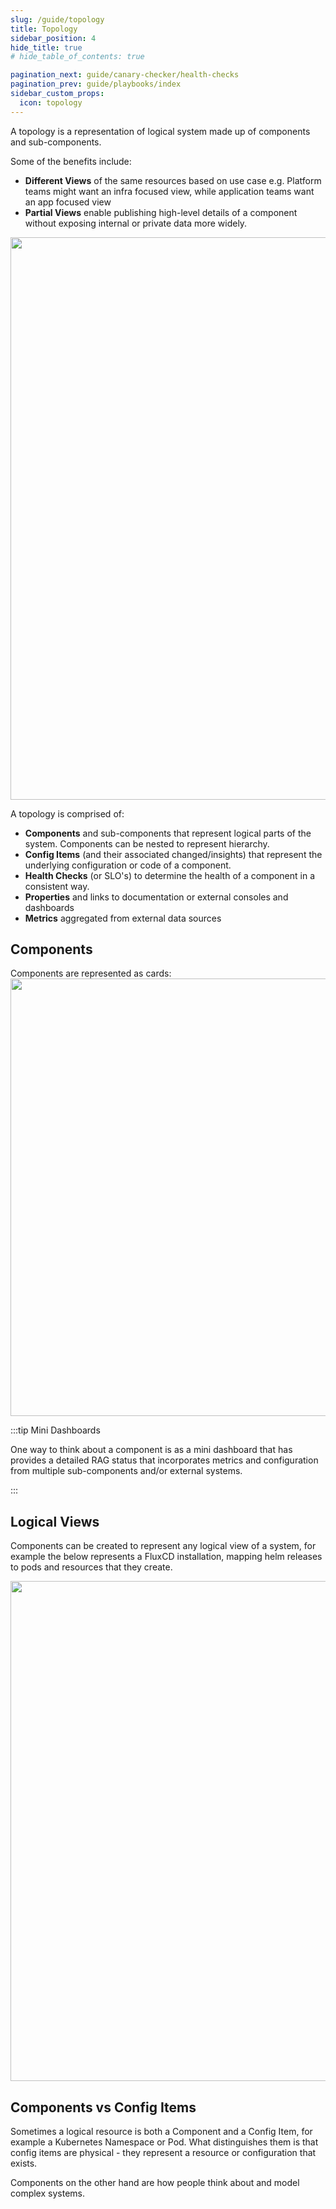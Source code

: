 ```yaml
---
slug: /guide/topology
title: Topology
sidebar_position: 4
hide_title: true
# hide_table_of_contents: true

pagination_next: guide/canary-checker/health-checks
pagination_prev: guide/playbooks/index
sidebar_custom_props:
  icon: topology
---
```


A topology is a representation of logical system made up of components and sub-components.

Some of the benefits include:

- **Different Views** of the same resources based on use case e.g. Platform teams might want an infra focused view, while application teams want an app focused view
- **Partial Views** enable publishing high-level details of a component without exposing internal or private data more widely.

<img src="/img/topology.svg" width="900px" className="py-3"/>

A topology is comprised of:

- **Components** and sub-components that represent logical parts of the system. Components can be nested to represent hierarchy.
- **Config Items** (and their associated changed/insights) that represent the underlying configuration or code of a component.
- **Health Checks** (or SLO's) to determine the health of a component in a consistent way.
- **Properties** and links to documentation or external consoles and dashboards
- **Metrics** aggregated from external data sources

## Components

Components are represented as cards:
<img src="/img/topology-card.svg" width="700px" className="pb-10"/>

<div style={{width: "800px"}}>

:::tip Mini Dashboards

One way to think about a component is as a mini dashboard that has provides a detailed RAG status that incorporates metrics and configuration from multiple sub-components and/or external systems.

:::

</div>

## Logical Views

Components can be created to represent any logical view of a system, for example the below represents a FluxCD installation, mapping helm releases to pods and resources that they create.

<img src="/img/flux-topology.svg" width="800px" className="py-3"/>

## Components vs Config Items

Sometimes a logical resource is both a Component and a Config Item, for example a Kubernetes Namespace or Pod. What distinguishes them is that config items are physical - they represent a resource or configuration that exists.

Components on the other hand are how people think about and model complex systems.

<!--

|                    | Component                                       | Catalog                                        |
| ------------------ | ----------------------------------------------- | ---------------------------------------------- |
| Examples           | Namespace, Pod, Datacenter                      | Namespace, Pod, Security Group, postgres.conf  |
| Ownership          | Yes                                             | No                                             |
| Properties         | Custom Properties                               | Derived from config                            |
| Health Checks      | Yes                                             | Yes                                            |
| Playbooks          | Yes                                             | Yes                                            |
| Changes / Insights | None -  (Derived from linked catalog item only) | Using change tracking, events and audit trails |
| Cost               | Sum of related catalog costs                    | Based on Cloud Cost & Usage Reports            |

 -->
